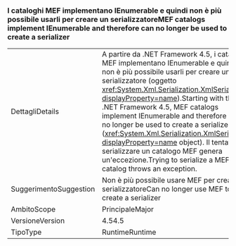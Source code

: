 ### <a name="mef-catalogs-implement-ienumerable-and-therefore-can-no-longer-be-used-to-create-a-serializer"></a><span data-ttu-id="0d30a-101">I cataloghi MEF implementano IEnumerable e quindi non è più possibile usarli per creare un serializzatore</span><span class="sxs-lookup"><span data-stu-id="0d30a-101">MEF catalogs implement IEnumerable and therefore can no longer be used to create a serializer</span></span>

|   |   |
|---|---|
|<span data-ttu-id="0d30a-102">Dettagli</span><span class="sxs-lookup"><span data-stu-id="0d30a-102">Details</span></span>|<span data-ttu-id="0d30a-103">A partire da .NET Framework 4.5, i cataloghi MEF implementano IEnumerable e quindi non è più possibile usarli per creare un serializzatore (oggetto <xref:System.Xml.Serialization.XmlSerializer?displayProperty=name>).</span><span class="sxs-lookup"><span data-stu-id="0d30a-103">Starting with the .NET Framework 4.5, MEF catalogs implement IEnumerable and therefore can no longer be used to create a serializer (<xref:System.Xml.Serialization.XmlSerializer?displayProperty=name> object).</span></span> <span data-ttu-id="0d30a-104">Il tentativo di serializzare un catalogo MEF genera un'eccezione.</span><span class="sxs-lookup"><span data-stu-id="0d30a-104">Trying to serialize a MEF catalog throws an exception.</span></span>|
|<span data-ttu-id="0d30a-105">Suggerimento</span><span class="sxs-lookup"><span data-stu-id="0d30a-105">Suggestion</span></span>|<span data-ttu-id="0d30a-106">Non è più possibile usare MEF per creare un serializzatore</span><span class="sxs-lookup"><span data-stu-id="0d30a-106">Can no longer use MEF to create a serializer</span></span>|
|<span data-ttu-id="0d30a-107">Ambito</span><span class="sxs-lookup"><span data-stu-id="0d30a-107">Scope</span></span>|<span data-ttu-id="0d30a-108">Principale</span><span class="sxs-lookup"><span data-stu-id="0d30a-108">Major</span></span>|
|<span data-ttu-id="0d30a-109">Versione</span><span class="sxs-lookup"><span data-stu-id="0d30a-109">Version</span></span>|<span data-ttu-id="0d30a-110">4.5</span><span class="sxs-lookup"><span data-stu-id="0d30a-110">4.5</span></span>|
|<span data-ttu-id="0d30a-111">Tipo</span><span class="sxs-lookup"><span data-stu-id="0d30a-111">Type</span></span>|<span data-ttu-id="0d30a-112">Runtime</span><span class="sxs-lookup"><span data-stu-id="0d30a-112">Runtime</span></span>|

